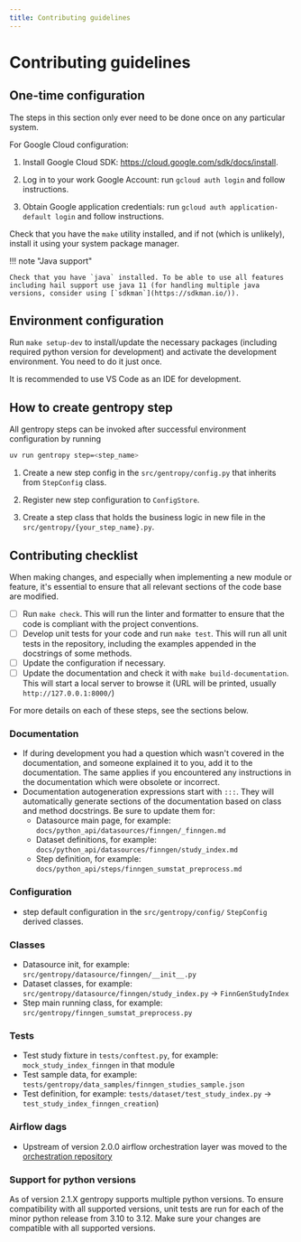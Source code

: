 ```yaml
---
title: Contributing guidelines
---
```


# Contributing guidelines

## One-time configuration

The steps in this section only ever need to be done once on any particular system.

For Google Cloud configuration:

1. Install Google Cloud SDK: https://cloud.google.com/sdk/docs/install.

1. Log in to your work Google Account: run `gcloud auth login` and follow instructions.

1. Obtain Google application credentials: run `gcloud auth application-default login` and follow instructions.

Check that you have the `make` utility installed, and if not (which is unlikely), install it using your system package manager.

!!! note "Java support"

    Check that you have `java` installed. To be able to use all features including hail support use java 11 (for handling multiple java versions, consider using [`sdkman`](https://sdkman.io/)).

## Environment configuration

Run `make setup-dev` to install/update the necessary packages (including required python version for development) and activate the development environment. You need to do it just once.

It is recommended to use VS Code as an IDE for development.

## How to create gentropy step

All gentropy steps can be invoked after successful environment configuration by running

```bash
uv run gentropy step=<step_name>
```

1. Create a new step config in the `src/gentropy/config.py` that inherits from `StepConfig` class.

2. Register new step configuration to `ConfigStore`.

3. Create a step class that holds the business logic in new file in the `src/gentropy/{your_step_name}.py`.

## Contributing checklist

When making changes, and especially when implementing a new module or feature, it's essential to ensure that all relevant sections of the code base are modified.

- [ ] Run `make check`. This will run the linter and formatter to ensure that the code is compliant with the project conventions.
- [ ] Develop unit tests for your code and run `make test`. This will run all unit tests in the repository, including the examples appended in the docstrings of some methods.
- [ ] Update the configuration if necessary.
- [ ] Update the documentation and check it with `make build-documentation`. This will start a local server to browse it (URL will be printed, usually `http://127.0.0.1:8000/`)

For more details on each of these steps, see the sections below.

### Documentation

- If during development you had a question which wasn't covered in the documentation, and someone explained it to you, add it to the documentation. The same applies if you encountered any instructions in the documentation which were obsolete or incorrect.
- Documentation autogeneration expressions start with `:::`. They will automatically generate sections of the documentation based on class and method docstrings. Be sure to update them for:
  - Datasource main page, for example: `docs/python_api/datasources/finngen/_finngen.md`
  - Dataset definitions, for example: `docs/python_api/datasources/finngen/study_index.md`
  - Step definition, for example: `docs/python_api/steps/finngen_sumstat_preprocess.md`

### Configuration

- step default configuration in the `src/gentropy/config/` `StepConfig` derived classes.

### Classes

- Datasource init, for example: `src/gentropy/datasource/finngen/__init__.py`
- Dataset classes, for example: `src/gentropy/datasource/finngen/study_index.py` → `FinnGenStudyIndex`
- Step main running class, for example: `src/gentropy/finngen_sumstat_preprocess.py`

### Tests

- Test study fixture in `tests/conftest.py`, for example: `mock_study_index_finngen` in that module
- Test sample data, for example: `tests/gentropy/data_samples/finngen_studies_sample.json`
- Test definition, for example: `tests/dataset/test_study_index.py` → `test_study_index_finngen_creation`)

### Airflow dags

- Upstream of version 2.0.0 airflow orchestration layer was moved to the [orchestration repository](https://github.com/opentargets/orchestration)

### Support for python versions

As of version 2.1.X gentropy supports multiple python versions. To ensure compatibility with all supported versions, unit tests are run for each of the minor python release from 3.10 to 3.12. Make sure your changes are compatible with all supported versions.
